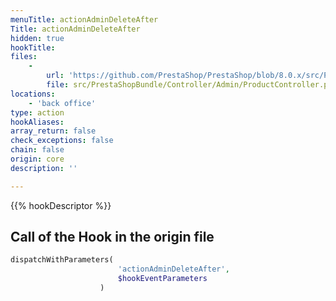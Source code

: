 ```yaml
---
menuTitle: actionAdminDeleteAfter
Title: actionAdminDeleteAfter
hidden: true
hookTitle: 
files:
    -
        url: 'https://github.com/PrestaShop/PrestaShop/blob/8.0.x/src/PrestaShopBundle/Controller/Admin/ProductController.php'
        file: src/PrestaShopBundle/Controller/Admin/ProductController.php
locations:
    - 'back office'
type: action
hookAliases: 
array_return: false
check_exceptions: false
chain: false
origin: core
description: ''

---
```


{{% hookDescriptor %}}

## Call of the Hook in the origin file

```php
dispatchWithParameters(
                        'actionAdminDeleteAfter',
                        $hookEventParameters
                    )
```
